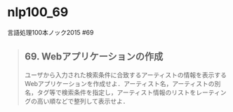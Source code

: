 # nlp100_69
言語処理100本ノック2015 #69

> ## 69. Webアプリケーションの作成
> ユーザから入力された検索条件に合致するアーティストの情報を表示するWebアプリケーションを作成せよ．アーティスト名，アーティストの別名，タグ等で検索条件を指定し，アーティスト情報のリストをレーティングの高い順などで整列して表示せよ．
